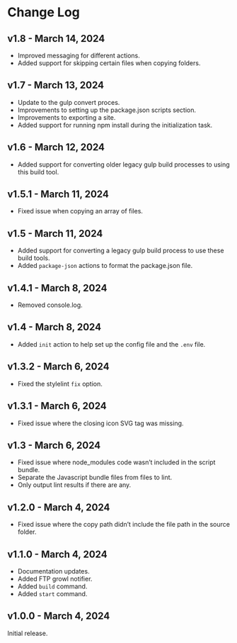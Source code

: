 # Change Log

## v1.8 - March 14, 2024

- Improved messaging for different actions.
- Added support for skipping certain files when copying folders.

## v1.7 - March 13, 2024

- Update to the gulp convert proces.
- Improvements to setting up the package.json scripts section.
- Improvements to exporting a site.
- Added support for running npm install during the initialization task.

## v1.6 - March 12, 2024

- Added support for converting older legacy gulp build processes to using this build tool.

## v1.5.1 - March 11, 2024

- Fixed issue when copying an array of files.

## v1.5 - March 11, 2024

- Added support for converting a legacy gulp build process to use these build tools.
- Added `package-json` actions to format the package.json file.

## v1.4.1 - March 8, 2024

- Removed console.log.

## v1.4 - March 8, 2024

- Added `init` action to help set up the config file and the `.env` file.

## v1.3.2 - March 6, 2024

- Fixed the stylelint `fix` option.

## v1.3.1 - March 6, 2024

- Fixed issue where the closing icon SVG tag was missing.
  
## v1.3 - March 6, 2024

- Fixed issue where node_modules code wasn’t included in the script bundle.
- Separate the Javascript bundle files from files to lint.
- Only output lint results if there are any.

## v1.2.0 - March 4, 2024

- Fixed issue where the copy path didn’t include the file path in the source folder.

## v1.1.0 - March 4, 2024

- Documentation updates.
- Added FTP growl notifier.
- Added `build` command.
- Added `start` command.

## v1.0.0 - March 4, 2024

Initial release.

